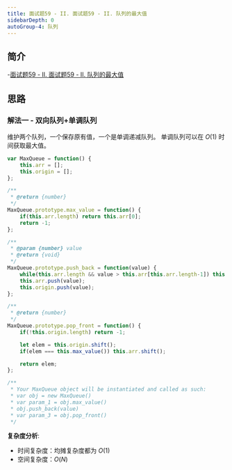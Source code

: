```yaml
---
title: 面试题59 - II. 面试题59 - II. 队列的最大值
sidebarDepth: 0
autoGroup-4: 队列
---
```

## 简介
-[面试题59 - II. 面试题59 - II. 队列的最大值](https://leetcode-cn.com/problems/dui-lie-de-zui-da-zhi-lcof/)

## 思路
### 解法一 - 双向队列+单调队列
维护两个队列，一个保存原有值，一个是单调递减队列。
单调队列可以在 $O(1)$ 时间获取最大值。

```javascript
var MaxQueue = function() {
    this.arr = [];
    this.origin = [];
};

/**
 * @return {number}
 */
MaxQueue.prototype.max_value = function() {
    if(this.arr.length) return this.arr[0];
    return -1;
};

/** 
 * @param {number} value
 * @return {void}
 */
MaxQueue.prototype.push_back = function(value) {
    while(this.arr.length && value > this.arr[this.arr.length-1]) this.arr.pop();
    this.arr.push(value);
    this.origin.push(value);
};

/**
 * @return {number}
 */
MaxQueue.prototype.pop_front = function() {
    if(!this.origin.length) return -1;

    let elem = this.origin.shift();
    if(elem === this.max_value()) this.arr.shift();

    return elem;
};

/**
 * Your MaxQueue object will be instantiated and called as such:
 * var obj = new MaxQueue()
 * var param_1 = obj.max_value()
 * obj.push_back(value)
 * var param_3 = obj.pop_front()
 */
```

**复杂度分析**:
- 时间复杂度：均摊复杂度都为 $O(1)$
- 空间复杂度：$O(N)$